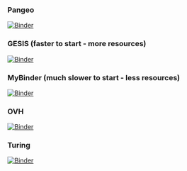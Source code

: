 ### Pangeo
[![Binder](https://mybinder.org/badge_logo.svg)](https://binder.pangeo.io/v2/gh/richherr/hpc_ml_intro/master?urlpath=tree)

### GESIS (faster to start - more resources)
[![Binder](https://mybinder.org/badge_logo.svg)](https://notebooks.gesis.org/binder/v2/gh/richherr/hpc_ml_intro/HEAD)

### MyBinder (much slower to start - less resources)
[![Binder](https://mybinder.org/badge_logo.svg)](https://mybinder.org/v2/gh/richherr/hpc_ml_intro/HEAD)

### OVH
[![Binder](https://mybinder.org/badge_logo.svg)](https://ovh.mybinder.org/v2/gh/richherr/hpc_ml_intro/HEAD)

### Turing
[![Binder](https://mybinder.org/badge_logo.svg)](https://turing.mybinder.org/v2/gh/richherr/hpc_ml_intro/HEAD)
